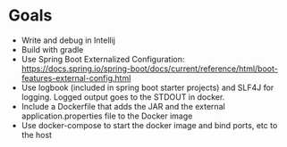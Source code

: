 # Goals

 - Write and debug in Intellij
 - Build with gradle
 - Use Spring Boot Externalized Configuration: https://docs.spring.io/spring-boot/docs/current/reference/html/boot-features-external-config.html
 - Use logbook (included in spring boot starter projects) and SLF4J for logging.  Logged output goes to the STDOUT in docker.
 - Include a Dockerfile that adds the JAR and the external application.properties file to the Docker image
 - Use docker-compose to start the docker image and bind ports, etc to the host